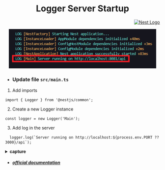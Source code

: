 <h1 align="center">Logger Server Startup</h1>

<p align="right">
  <a href="http://nestjs.com/" target="blank"><img src="https://nestjs.com/img/logo-small.svg" width="48" alt="Nest Logo" /></a>
</p>

<p align="center">
  <img src="../../../public/assets/img/logger-main-console.png"  width="480" alt="logger console example" />
</p>

- ### Update file `src/main.ts`

1. Add imports

```nestjs
import { Logger } from '@nestjs/common';
```

2. Create a new Logger instance

```nestjs
const logger = new Logger('Main');
```

3. Add log in the server

```nestjs
  logger.log(`Server running on http://localhost:${process.env.PORT ?? 3000}/api`);
```

<details closed>
  <summary><b>capture</b></summary>

<br>
<p align="center">
  <img src="../../../public/assets/img/logger-main-code.png"  width="480" alt="logger code example" />
</p>

</details>

- ##### [official documentation](https://docs.nestjs.com/techniques/logger)
